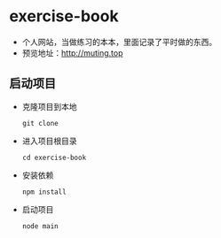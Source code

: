 # exercise-book
* 个人网站，当做练习的本本，里面记录了平时做的东西。
* 预览地址：http://muting.top

## 启动项目

* 克隆项目到本地

  `git clone`

* 进入项目根目录

  `cd exercise-book` 

* 安装依赖

  `npm install`

* 启动项目

  `node main`
